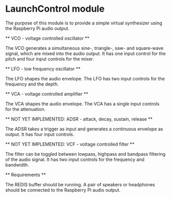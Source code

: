 LaunchControl module
====================

The purpose of this module is to provide a simple virtual synthesizer using the Raspberry Pi audio output.

** VCO - voltage controlled oscillator **

The VCO generates a simultaneous sine-, triangle-, saw- and square-wave signal, which are mixed into the audio output. It has one input control for the pitch and four input controls for the mixer.

** LFO - low frequency oscillator **

The LFO shapes the audio envelope. The LFO has two input controls for the frequency and the depth.

** VCA - voltage controlled amplifier **

The VCA shapes the audio envelope. The VCA has a single input controls for the attenuation.

** NOT YET IMPLEMENTED: ADSR - attack, decay, sustain, release **

The ADSR takes a trigger as input and generates a continuous envelope as output. It has four input controls.

** NOT YET IMPLEMENTED: VCF - voltage controlled filter **

The filter can be toggled between lowpass, highpass and bandpass filtering of the audio signal. It has two input controls for the frequency and bandwidth.

** Requirements **

The REDIS buffer should be running.
A pair of speakers or headphones should be connected to the Raspberry Pi audio output.
